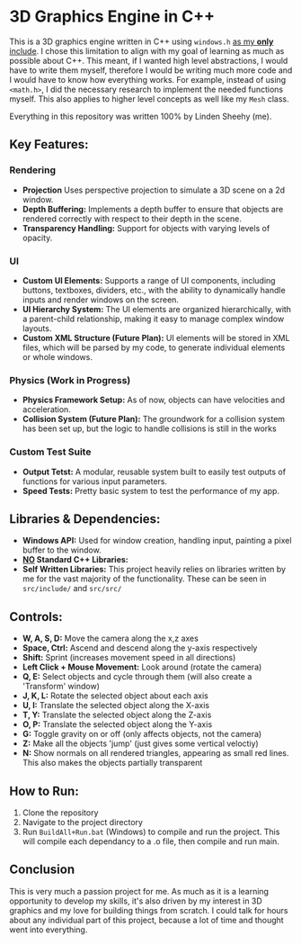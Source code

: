 # 3D Graphics Engine in C++

This is a 3D graphics engine written in C++ using `windows.h` <ins>as my **only** include</ins>. I chose this limitation to align with my goal of learning as much as possible about C++. This meant, if I wanted high level abstractions, I would have to write them myself, therefore I would be writing much more code and I would have to know how everything works. For example, instead of using `<math.h>`, I did the necessary research to implement the needed functions myself. This also applies to higher level concepts as well like my `Mesh` class.

Everything in this repository was written 100% by Linden Sheehy (me).

## Key Features:

### Rendering
- **Projection** Uses perspective projection to simulate a 3D scene on a 2d window.
- **Depth Buffering:** Implements a depth buffer to ensure that objects are rendered correctly with respect to their depth in the scene.
- **Transparency Handling:** Support for objects with varying levels of opacity.

### UI
- **Custom UI Elements:** Supports a range of UI components, including buttons, textboxes, dividers, etc., with the ability to dynamically handle inputs and render windows on the screen.
- **UI Hierarchy System:** The UI elements are organized hierarchically, with a parent-child relationship, making it easy to manage complex window layouts.
- **Custom XML Structure (Future Plan):** UI elements will be stored in XML files, which will be parsed by my code, to generate individual elements or whole windows. 


### Physics (Work in Progress)
- **Physics Framework Setup:** As of now, objects can have velocities and acceleration.
- **Collision System (Future Plan):** The groundwork for a collision system has been set up, but the logic to handle collisions is still in the works

### Custom Test Suite
- **Output Tetst:** A modular, reusable system built to easily test outputs of functions for various input parameters.
- **Speed Tests:** Pretty basic system to test the performance of my app.

## Libraries & Dependencies:
- **Windows API:** Used for window creation, handling input, painting a pixel buffer to the window.
- **<ins>NO</ins> Standard C++ Libraries:** 
- **Self Written Libraries:** This project heavily relies on libraries written by me for the vast majority of the functionality. These can be seen in `src/include/` and `src/src/`

## Controls:
- **W, A, S, D:** Move the camera along the x,z axes
- **Space, Ctrl:** Ascend and descend along the y-axis respectively
- **Shift:** Sprint (increases movement speed in all directions)
- **Left Click + Mouse Movement:** Look around (rotate the camera)
- **Q, E:** Select objects and cycle through them (will also create a 'Transform' window)
- **J, K, L:** Rotate the selected object about each axis
- **U, I:** Translate the selected object along the X-axis
- **T, Y:** Translate the selected object along the Z-axis
- **O, P:** Translate the selected object along the Y-axis
- **G:** Toggle gravity on or off (only affects objects, not the camera)
- **Z:** Make all the objects 'jump' (just gives some vertical veloctiy)
- **N:** Show normals on all rendered triangles, appearing as small red lines. This also makes the objects partially transparent

## How to Run:
1. Clone the repository
2. Navigate to the project directory
3. Run `BuildAll+Run.bat` (Windows) to compile and run the project. This will compile each dependancy to a .o file, then compile and run main.

## Conclusion
This is very much a passion project for me. As much as it is a learning opportunity to develop my skills, it's also driven by my interest in 3D graphics and my love for building things from scratch. I could talk for hours about any individual part of this project, because a lot of time and thought went into everything.
